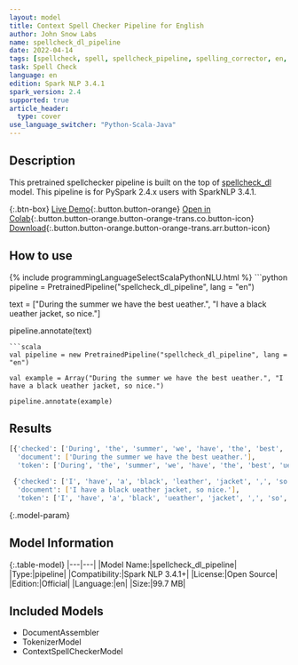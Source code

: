 ```yaml
---
layout: model
title: Context Spell Checker Pipeline for English
author: John Snow Labs
name: spellcheck_dl_pipeline
date: 2022-04-14
tags: [spellcheck, spell, spellcheck_pipeline, spelling_corrector, en, open_source]
task: Spell Check
language: en
edition: Spark NLP 3.4.1
spark_version: 2.4
supported: true
article_header:
  type: cover
use_language_switcher: "Python-Scala-Java"
---
```


## Description

This pretrained spellchecker pipeline is built on the top of [spellcheck_dl](https://nlp.johnsnowlabs.com/2022/04/01/spellcheck_dl_en_2_4.html) model. This pipeline is for PySpark 2.4.x users with SparkNLP 3.4.1.

{:.btn-box}
[Live Demo](https://demo.johnsnowlabs.com/healthcare/CONTEXTUAL_SPELL_CHECKER/){:.button.button-orange}
[Open in Colab](https://colab.research.google.com/github/JohnSnowLabs/spark-nlp-workshop/blob/master/tutorials/streamlit_notebooks/healthcare/CONTEXTUAL_SPELL_CHECKER.ipynb){:.button.button-orange.button-orange-trans.co.button-icon}
[Download](https://s3.amazonaws.com/auxdata.johnsnowlabs.com/public/models/spellcheck_dl_pipeline_en_3.4.1_2.4_1649941123093.zip){:.button.button-orange.button-orange-trans.arr.button-icon}

## How to use



<div class="tabs-box" markdown="1">
{% include programmingLanguageSelectScalaPythonNLU.html %}
```python
pipeline = PretrainedPipeline("spellcheck_dl_pipeline", lang = "en")

text = ["During the summer we have the best ueather.", "I have a black ueather jacket, so nice."]

pipeline.annotate(text)
```
```scala
val pipeline = new PretrainedPipeline("spellcheck_dl_pipeline", lang = "en")

val example = Array("During the summer we have the best ueather.", "I have a black ueather jacket, so nice.")

pipeline.annotate(example)
```
</div>

## Results

```bash
[{'checked': ['During', 'the', 'summer', 'we', 'have', 'the', 'best', 'weather', '.'],
  'document': ['During the summer we have the best ueather.'],
  'token': ['During', 'the', 'summer', 'we', 'have', 'the', 'best', 'ueather', '.']},

 {'checked': ['I', 'have', 'a', 'black', 'leather', 'jacket', ',', 'so', 'nice',  '.'],
  'document': ['I have a black ueather jacket, so nice.'],
  'token': ['I', 'have', 'a', 'black', 'ueather', 'jacket', ',', 'so', 'nice', '.']}]
```

{:.model-param}
## Model Information

{:.table-model}
|---|---|
|Model Name:|spellcheck_dl_pipeline|
|Type:|pipeline|
|Compatibility:|Spark NLP 3.4.1+|
|License:|Open Source|
|Edition:|Official|
|Language:|en|
|Size:|99.7 MB|

## Included Models

- DocumentAssembler
- TokenizerModel
- ContextSpellCheckerModel
